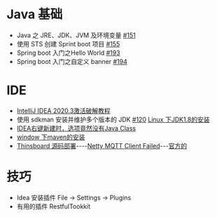 # Java 基础

- Java 之 JRE、JDK、JVM 及环境变量 [#151](https://github.com/felix-cao/Blog/issues/151)
- 使用 STS 创建 Sprint boot 项目 [#155](https://github.com/felix-cao/Blog/issues/155)
- Spring boot 入门之Hello World [#193](https://github.com/felix-cao/Blog/issues/193)
- Spring boot 入门之自定义 banner [#194](https://github.com/felix-cao/Blog/issues/194)

# IDE
- [IntelliJ IDEA 2020.3激活破解教程](https://www.exception.site/essay/how-to-free-use-intellij-idea-2019-3)
- 使用 sdkman 安装并维护多个版本的 JDK [#120](https://github.com/felix-cao/Blog/issues/120)  [Linux 下JDK1.8的安装](https://www.cnblogs.com/chy18883701161/p/12354039.html)
- [IDEA右键新建时，选项竟然没有Java Class](https://www.jianshu.com/p/34cc2537a75b)
- [window 下maven的安装](https://blog.csdn.net/huo920/article/details/82082403)
- [Thinsboard 源码部署](https://segmentfault.com/a/1190000019755315)----[Netty MQTT Client Failed](https://github.com/thingsboard/thingsboard-gateway/issues/183)---[官方的](https://thingsboard.io/docs/user-guide/install/rhel/)

# 技巧
- Idea 安装插件 File -> Settings -> Plugins
- 有用的插件 RestfulTookkit
